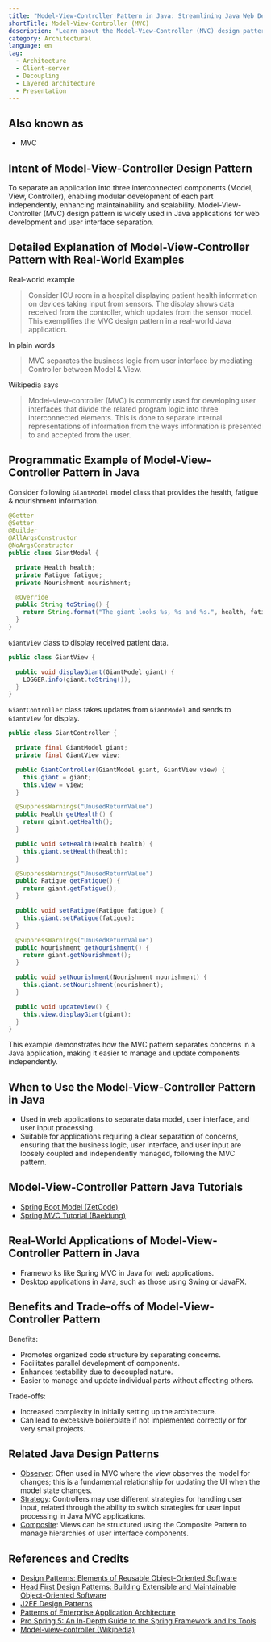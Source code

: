 ```yaml
---
title: "Model-View-Controller Pattern in Java: Streamlining Java Web Development"
shortTitle: Model-View-Controller (MVC)
description: "Learn about the Model-View-Controller (MVC) design pattern in Java, including its benefits, real-world examples, use cases, and how to implement it effectively in your applications."
category: Architectural
language: en
tag:
  - Architecture
  - Client-server
  - Decoupling
  - Layered architecture
  - Presentation
---
```


## Also known as

* MVC

## Intent of Model-View-Controller Design Pattern

To separate an application into three interconnected components (Model, View, Controller), enabling modular development
of each part independently, enhancing maintainability and scalability. Model-View-Controller (MVC) design pattern is
widely used in Java applications for web development and user interface separation.

## Detailed Explanation of Model-View-Controller Pattern with Real-World Examples

Real-world example

> Consider ICU room in a hospital displaying patient health information on devices taking input from sensors. The
> display shows data received from the controller, which updates from the sensor model. This exemplifies the MVC design
> pattern in a real-world Java application.

In plain words

> MVC separates the business logic from user interface by mediating Controller between Model & View.

Wikipedia says

> Model–view–controller (MVC) is commonly used for developing user interfaces that divide the related program logic into
> three interconnected elements. This is done to separate internal representations of information from the ways
> information is presented to and accepted from the user.

## Programmatic Example of Model-View-Controller Pattern in Java

Consider following `GiantModel` model class that provides the health, fatigue & nourishment information.

```java
@Getter
@Setter
@Builder
@AllArgsConstructor
@NoArgsConstructor
public class GiantModel {

  private Health health;
  private Fatigue fatigue;
  private Nourishment nourishment;

  @Override
  public String toString() {
    return String.format("The giant looks %s, %s and %s.", health, fatigue, nourishment);
  }
}
```

`GiantView` class to display received patient data.

```java
public class GiantView {

  public void displayGiant(GiantModel giant) {
    LOGGER.info(giant.toString());
  }
}
```

`GiantController` class takes updates from `GiantModel` and sends to `GiantView` for display.

```java
public class GiantController {

  private final GiantModel giant;
  private final GiantView view;

  public GiantController(GiantModel giant, GiantView view) {
    this.giant = giant;
    this.view = view;
  }

  @SuppressWarnings("UnusedReturnValue")
  public Health getHealth() {
    return giant.getHealth();
  }

  public void setHealth(Health health) {
    this.giant.setHealth(health);
  }

  @SuppressWarnings("UnusedReturnValue")
  public Fatigue getFatigue() {
    return giant.getFatigue();
  }

  public void setFatigue(Fatigue fatigue) {
    this.giant.setFatigue(fatigue);
  }

  @SuppressWarnings("UnusedReturnValue")
  public Nourishment getNourishment() {
    return giant.getNourishment();
  }

  public void setNourishment(Nourishment nourishment) {
    this.giant.setNourishment(nourishment);
  }

  public void updateView() {
    this.view.displayGiant(giant);
  }
}
```

This example demonstrates how the MVC pattern separates concerns in a Java application, making it easier to manage and
update components independently.

## When to Use the Model-View-Controller Pattern in Java

* Used in web applications to separate data model, user interface, and user input processing.
* Suitable for applications requiring a clear separation of concerns, ensuring that the business logic, user interface,
  and user input are loosely coupled and independently managed, following the MVC pattern.

## Model-View-Controller Pattern Java Tutorials

* [Spring Boot Model (ZetCode)](https://zetcode.com/springboot/model/)
* [Spring MVC Tutorial (Baeldung)](https://www.baeldung.com/spring-mvc-tutorial)

## Real-World Applications of Model-View-Controller Pattern in Java

* Frameworks like Spring MVC in Java for web applications.
* Desktop applications in Java, such as those using Swing or JavaFX.

## Benefits and Trade-offs of Model-View-Controller Pattern

Benefits:

* Promotes organized code structure by separating concerns.
* Facilitates parallel development of components.
* Enhances testability due to decoupled nature.
* Easier to manage and update individual parts without affecting others.

Trade-offs:

* Increased complexity in initially setting up the architecture.
* Can lead to excessive boilerplate if not implemented correctly or for very small projects.

## Related Java Design Patterns

* [Observer](https://java-design-patterns.com/patterns/observer/): Often used in MVC where the view observes the model
  for changes; this is a fundamental relationship for updating the UI when the model state changes.
* [Strategy](https://java-design-patterns.com/patterns/strategy/): Controllers may use different strategies for handling
  user input, related through the ability to switch strategies for user input processing in Java MVC applications.
* [Composite](https://java-design-patterns.com/patterns/composite/): Views can be structured using the Composite Pattern
  to manage hierarchies of user interface components.

## References and Credits

* [Design Patterns: Elements of Reusable Object-Oriented Software](https://amzn.to/3w0pvKI)
* [Head First Design Patterns: Building Extensible and Maintainable Object-Oriented Software](https://amzn.to/49NGldq)
* [J2EE Design Patterns](https://amzn.to/4dpzgmx)
* [Patterns of Enterprise Application Architecture](https://amzn.to/3WfKBPR)
* [Pro Spring 5: An In-Depth Guide to the Spring Framework and Its Tools](https://amzn.to/3y9Rrwp)
* [Model-view-controller (Wikipedia)](http://en.wikipedia.org/wiki/Model%E2%80%93view%E2%80%93controller)
